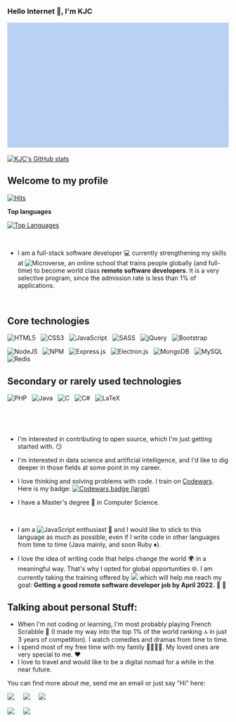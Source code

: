 ### Hello Internet 👋, I'm KJC

![fancy_gif](./images/fancy_kjc.gif)

[![KJC's GitHub stats](https://github-readme-stats.vercel.app/api?username=Kingjosh007&theme=merko)](https://github.com/anuraghazra/github-readme-stats)


## Welcome to my profile

[![Hits](https://hits.seeyoufarm.com/api/count/incr/badge.svg?url=https%3A%2F%2Fgithub.com%2FKingjosh007&count_bg=%2326817D&title_bg=%231F363C&icon=&icon_color=%23E7E7E7&title=visitors+%28today%2Ftotal%29&edge_flat=false)](https://hits.seeyoufarm.com)

**Top languages**

[![Top Languages](https://github-readme-stats.vercel.app/api/top-langs/?username=Kingjosh007)](https://github.com/anuraghazra/github-readme-stats)

&nbsp;

* I am a full-stack software developer :computer: currently strengthening my skills at ![Microverse](https://img.shields.io/badge/Microverse-blueviolet), an online school that trains people globally (and full-time) to become world class **remote software developers**. It is a very selective program, since the admission rate is less than 1% of applications. 

&nbsp;

## Core technologies

![HTML5](https://img.shields.io/badge/html5-%23E34F26.svg?style=for-the-badge&logo=html5&logoColor=white) &nbsp; 
![CSS3](https://img.shields.io/badge/css3-%231572B6.svg?style=for-the-badge&logo=css3&logoColor=white) &nbsp; 
![JavaScript](https://img.shields.io/badge/javascript-%23323330.svg?style=for-the-badge&logo=javascript&logoColor=%23F7DF1E) &nbsp; ![SASS](https://img.shields.io/badge/SASS-hotpink.svg?style=for-the-badge&logo=SASS&logoColor=white) &nbsp; ![jQuery](https://img.shields.io/badge/jquery-%230769AD.svg?style=for-the-badge&logo=jquery&logoColor=white) &nbsp; ![Bootstrap](https://img.shields.io/badge/bootstrap-%23563D7C.svg?style=for-the-badge&logo=bootstrap&logoColor=white)

![NodeJS](https://img.shields.io/badge/node.js-6DA55F?style=for-the-badge&logo=node.js&logoColor=white) &nbsp; ![NPM](https://img.shields.io/badge/NPM-%23000000.svg?style=for-the-badge&logo=npm&logoColor=white) &nbsp; ![Express.js](https://img.shields.io/badge/express.js-%23404d59.svg?style=for-the-badge&logo=express&logoColor=%2361DAFB) &nbsp; ![Electron.js](https://img.shields.io/badge/Electron-191970?style=for-the-badge&logo=Electron&logoColor=white) &nbsp;
![MongoDB](https://img.shields.io/badge/MongoDB-%234ea94b.svg?style=for-the-badge&logo=mongodb&logoColor=white) &nbsp; ![MySQL](https://img.shields.io/badge/mysql-%2300f.svg?style=for-the-badge&logo=mysql&logoColor=white) &nbsp; ![Redis](https://img.shields.io/badge/redis-%23DD0031.svg?style=for-the-badge&logo=redis&logoColor=white)

## Secondary or rarely used technologies

![PHP](https://img.shields.io/badge/php-%23777BB4.svg?style=for-the-badge&logo=php&logoColor=white) &nbsp; ![Java](https://img.shields.io/badge/java-%23ED8B00.svg?style=for-the-badge&logo=java&logoColor=white) &nbsp; ![C](https://img.shields.io/badge/c-%2300599C.svg?style=for-the-badge&logo=c&logoColor=white) &nbsp; ![C#](https://img.shields.io/badge/c%23-%23239120.svg?style=for-the-badge&logo=c-sharp&logoColor=white) &nbsp; ![LaTeX](https://img.shields.io/badge/latex-%23008080.svg?style=for-the-badge&logo=latex&logoColor=white)

&nbsp;

&nbsp;


* I'm interested in contributing to open source, which I'm just getting started with. :smirk:

* I'm interested in data science and artificial intelligence, and I'd like to dig deeper in those fields at some point in my career.

* I love thinking and solving problems with code. I train on [Codewars](https://www.codewars.com/). Here is my badge: <a target="_blank" href="https://www.codewars.com/users/Kingjo007"><img src="https://www.codewars.com/users/Kingjo007/badges/large" alt="Codewars badge (large)"></a> 

* I have a Master's degree :page_facing_up: in Computer Science.

&nbsp;

* I am a ![JavaScript](https://img.shields.io/badge/javascript-%23323330.svg?style=for-the-badge&logo=javascript&logoColor=%23F7DF1E) enthusiast :star_struck: and I would like to stick to this language as much as possible, even if I write code in other languages from time to time (Java mainly, and soon Ruby :diamonds:).

* I love the idea of writing code that helps change the world :earth_africa: in a meaningful way. That's why I opted for global opportunities :globe_with_meridians:. I am currently taking the training offered by ![](https://img.shields.io/badge/Microverse-blueviolet) which will help me reach my goal: **Getting a good remote software developer job by April 2022.** :star_struck: :star_struck:



## Talking about personal Stuff:

- When I'm not coding or learning, I'm most probably playing French Scrabble :brain: (I made my way into the top 1% of the world ranking :top: in just 3 years of competition). I watch comedies and dramas from time to time.
- I spend most of my free time with my family :family_man_man_girl_boy:. My loved ones are very special to me. :hearts:
- I love to travel and would like to be a digital nomad for a while in the near future.


You can find more about me, send me an email or just say "Hi" here: 

<a target="_blank"
href="https://www.linkedin.com/in/king-josaphat-chewa-aa154011b/"><img
src="https://img.shields.io/badge/-LinkedIn-0077b5?style=for-the-badge&logo=LinkedIn&logoColor=white"></img></a> 
&nbsp; &nbsp; <a target="_blank"
href="https://twitter.com/KingJoChewa"><img
src="https://img.shields.io/badge/-Twitter-1DA1F2?style=for-the-badge&logo=Twitter&logoColor=white"></img></a>  &nbsp; &nbsp; <a target="_blank"
href="mailto:kingjochewa2007@gmail.com"><img
src="https://img.shields.io/badge/-Gmail-D14836?style=for-the-badge&logo=Gmail&logoColor=white"></img></a>

<a target="_blank"
href="https://web.facebook.com/King.Josh.Chewa.2007"><img
src="https://img.shields.io/badge/Facebook-1877F2?style=for-the-badge&logo=facebook&logoColor=white"></img></a> &nbsp; &nbsp; <a target="_blank"
href="https://wa.me/+237655275064"><img
src="https://img.shields.io/badge/WhatsApp-25D366?style=for-the-badge&logo=whatsapp&logoColor=white"></a>





